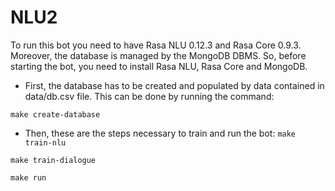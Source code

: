 # NLU2

To run this bot you need to have Rasa NLU 0.12.3 and Rasa Core 0.9.3. Moreover, the database is managed by the MongoDB DBMS. So, before starting the bot, you need to install Rasa NLU, Rasa Core and MongoDB. 

- First, the database has to be created and populated by data contained in data/db.csv file. This can be done by running the command:

``` make create-database ```

- Then, these are the steps necessary to train and run the bot:
``` make train-nlu ```

``` make train-dialogue ```

``` make run ```

